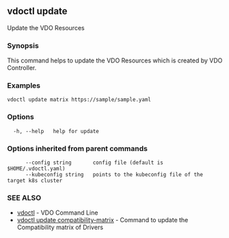 ## vdoctl update

Update the VDO Resources

### Synopsis

This command helps to update the VDO Resources which is created by VDO Controller.

### Examples

```
vdoctl update matrix https://sample/sample.yaml

```

### Options

```
  -h, --help   help for update
```

### Options inherited from parent commands

```
      --config string       config file (default is $HOME/.vdoctl.yaml)
      --kubeconfig string   points to the kubeconfig file of the target k8s cluster
```

### SEE ALSO

* [vdoctl](vdoctl.md)	 - VDO Command Line
* [vdoctl update compatibility-matrix](vdoctl_update_compatibility-matrix.md)	 - Command to update the Compatibility matrix of Drivers

